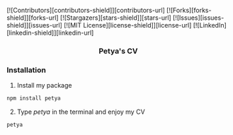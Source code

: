 [![Contributors][contributors-shield]][contributors-url]
[![Forks][forks-shield]][forks-url]
[![Stargazers][stars-shield]][stars-url]
[![Issues][issues-shield]][issues-url]
[![MIT License][license-shield]][license-url]
[![LinkedIn][linkedin-shield]][linkedin-url]

<p align="center">
  <h3 align="center">Petya's CV</h3>
</p>

### Installation

1. Install my package

```sh
npm install petya
```

2. Type _petya_ in the terminal and enjoy my CV

```sh
petya
```
